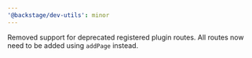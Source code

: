 ```yaml
---
'@backstage/dev-utils': minor
---
```


Removed support for deprecated registered plugin routes. All routes now need to be added using `addPage` instead.

